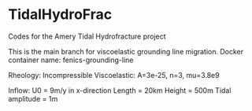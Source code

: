 # TidalHydroFrac
Codes for the Amery Tidal Hydrofracture project

This is the main branch for viscoelastic grounding line migration.
Docker container name: fenics-grounding-line

Rheology:
Incompressible Viscoelastic: A=3e-25, n=3, mu=3.8e9

Inflow: U0 = 9m/y in x-direction
Length = 20km
Height = 500m
Tidal amplitude = 1m
